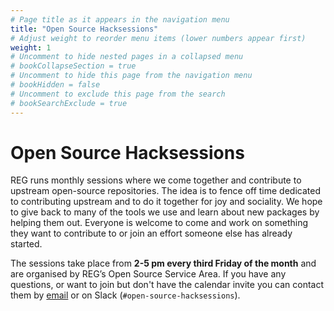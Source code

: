 ```yaml
---
# Page title as it appears in the navigation menu
title: "Open Source Hacksessions"
# Adjust weight to reorder menu items (lower numbers appear first)
weight: 1
# Uncomment to hide nested pages in a collapsed menu
# bookCollapseSection = true
# Uncomment to hide this page from the navigation menu
# bookHidden = false
# Uncomment to exclude this page from the search
# bookSearchExclude = true
---
```


# Open Source Hacksessions

REG runs monthly sessions where we come together and contribute to upstream open-source repositories. The idea is to fence off time dedicated to contributing upstream and to do it together for joy and sociality. We hope to give back to many of the tools we use and learn about new packages by helping them out. Everyone is welcome to come and work on something they want to contribute to or join an effort someone else has already started.

The sessions take place from **2-5 pm every third Friday of the month** and are organised by REG’s Open Source Service Area. If you have any questions, or want to join but don't have the calendar invite you can contact them by [email](https://github.com/alan-turing-institute/research-engineering-group/wiki/The-REGistry#regular-events) or on Slack (`#open-source-hacksessions`).
